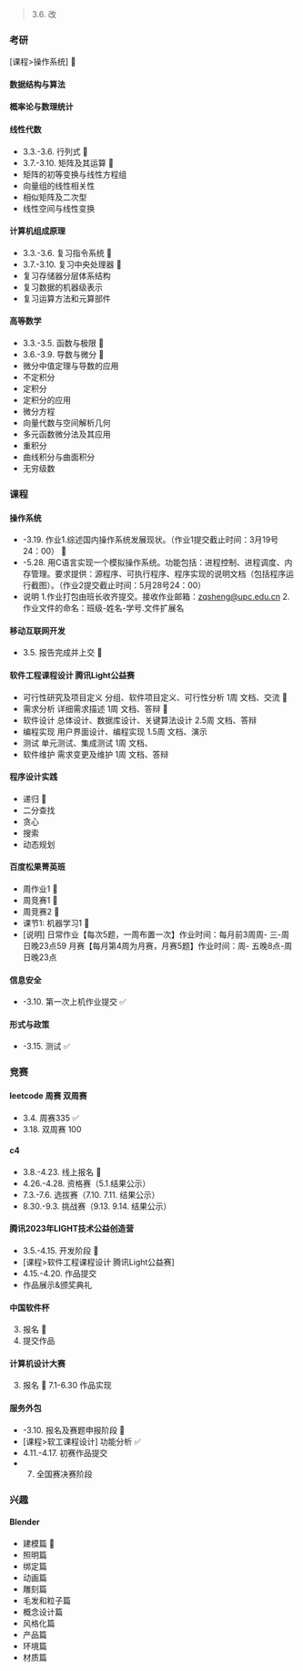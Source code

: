 > 3.6. 改

### 考研

[课程>操作系统] 🔄

#### 数据结构与算法

#### 概率论与数理统计

#### 线性代数
- 3.3.-3.6. 行列式 🔄
- 3.7.-3.10. 矩阵及其运算 🔄
- 矩阵的初等变换与线性方程组
- 向量组的线性相关性
- 相似矩阵及二次型
- 线性空间与线性变换

#### 计算机组成原理
- 3.3.-3.6. 复习指令系统 🔄
- 3.7.-3.10. 复习中央处理器 🔄
- 复习存储器分层体系结构
- 复习数据的机器级表示
- 复习运算方法和元算部件

#### 高等数学
- 3.3.-3.5. 函数与极限 🔄
- 3.6.-3.9. 导数与微分 🔄
- 微分中值定理与导数的应用
- 不定积分
- 定积分
- 定积分的应用
- 微分方程
- 向量代数与空间解析几何
- 多元函数微分法及其应用
- 重积分
- 曲线积分与曲面积分
- 无穷级数




### 课程

#### 操作系统
- -3.19. 作业1.综述国内操作系统发展现状。（作业1提交截止时间：3月19号24：00） 🔄
- -5.28. 用C语言实现一个模拟操作系统。功能包括：进程控制、进程调度、内存管理。要求提供：源程序、可执行程序、程序实现的说明文档（包括程序运行截图）。（作业2提交截止时间：5月28号24：00）
- 说明 1.作业打包由班长收齐提交。接收作业邮箱：zqsheng@upc.edu.cn  2.作业文件的命名：班级-姓名-学号.文件扩展名

#### 移动互联网开发
- 3.5. 报告完成并上交 🔄

#### 软件工程课程设计 腾讯Light公益赛
- 可行性研究及项目定义 分组、软件项目定义、可行性分析 1周 文档、交流 🔄
- 需求分析 详细需求描述 1周 文档、答辩 🔄
- 软件设计 总体设计、数据库设计、关键算法设计 2.5周 文档、答辩
- 编程实现 用户界面设计、编程实现 1.5周 文档、演示
- 测试 单元测试、集成测试 1周 文档、
- 软件维护 需求变更及维护 1周 文档、答辩

#### 程序设计实践
- 递归 🔄
- 二分查找
- 贪心
- 搜索
- 动态规划

#### 百度松果菁英班
- 周作业1 🔄
- 周竞赛1 🔄
- 周竞赛2 🔄
- 课节1: 机器学习1 🔄
- [说明] 日常作业【每次5题，一周布置一次】作业时间：每月前3周周- 三-周日晚23点59 月赛【每月第4周为月赛，月赛5题】作业时间：周- 五晚8点-周日晚23点


#### 信息安全
- -3.10. 第一次上机作业提交 ✅

#### 形式与政策
- -3.15. 测试 ✅




### 竞赛

#### leetcode 周赛 双周赛
- 3.4. 周赛335 ✅
- 3.18. 双周赛 100

#### c4
- 3.8.-4.23. 线上报名 🔄
- 4.26.-4.28. 资格赛（5.1.结果公示）
- 7.3.-7.6. 选拔赛（7.10. 7.11. 结果公示）
- 8.30.-9.3. 挑战赛（9.13. 9.14. 结果公示）

#### 腾讯2023年LIGHT技术公益创造营
- 3.5.-4.15. 开发阶段 🔄
- [课程>软件工程课程设计 腾讯Light公益赛]
- 4.15.-4.20. 作品提交
- 作品展示&颁奖典礼

#### 中国软件杯
3. 报名 🔄
7. 提交作品

#### 计算机设计大赛
3. 报名 🔄
7.1-6.30 作品实现

#### 服务外包
- -3.10. 报名及赛题申报阶段 🔄
- [课程>软工课程设计] 功能分析 ✅
- 4.11.-4.17. 初赛作品提交
- 7. 全国赛决赛阶段




### 兴趣

#### Blender
- 建模篇 🔄
- 照明篇
- 绑定篇
- 动画篇
- 雕刻篇
- 毛发和粒子篇
- 概念设计篇
- 风格化篇
- 产品篇
- 环境篇
- 材质篇
